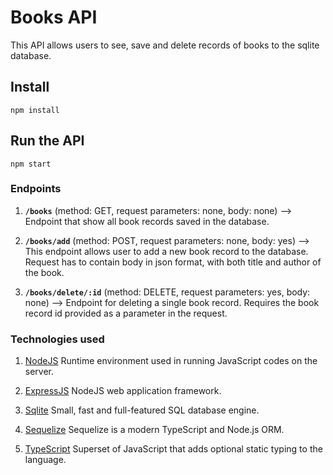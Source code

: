 # Books API

This API allows users to see, save and delete records of books to the sqlite database.

## Install

    npm install

## Run the API

    npm start

### Endpoints

1. **`/books`** (method: GET, request parameters: none, body: none) --> Endpoint that show all book records saved in the database.

2. **`/books/add`** (method: POST, request parameters: none, body: yes) --> This endpoint allows user to add a new book record to the database. Request has to contain body in json format, with both title and author of the book.

3. **`/books/delete/:id`** (method: DELETE, request parameters: yes, body: none) --> Endpoint for deleting a single book record. Requires the book record id provided as a parameter in the request.

### Technologies used

1. [NodeJS](https://nodejs.org/) Runtime environment used in running JavaScript codes on the server.

2. [ExpressJS](https://www.expresjs.org/) NodeJS web application framework.

3. [Sqlite](https://www.sqlite.org/index.html) Small, fast and full-featured SQL database engine.

4. [Sequelize](https://sequelize.org/) Sequelize is a modern TypeScript and Node.js ORM.

5. [TypeScript](https://typescriptlang.org/) Superset of JavaScript that adds optional static typing to the language.
